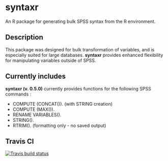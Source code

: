 # syntaxr
An R package for generating bulk SPSS syntax from the R environment.

## Description
This package was designed for bulk transformation of variables, and is especially suited for large databases.
**syntaxr** provides enhanced flexibility for manipulating variables outside of SPSS.

## Currently includes
**syntaxr (v. 0.5.0)** currently provides functions for the following SPSS commands :
- COMPUTE (CONCAT()). (with STRING creation)
- COMPUTE (MAX()).
- RENAME VARIABLES().
- STRING().
- RTRIM(). (formatting only - no saved output)

## Travis CI
[![Travis build status](https://travis-ci.org/greenmeen/syntaxr.svg?branch=master)](https://travis-ci.org/greenmeen/syntaxr)
